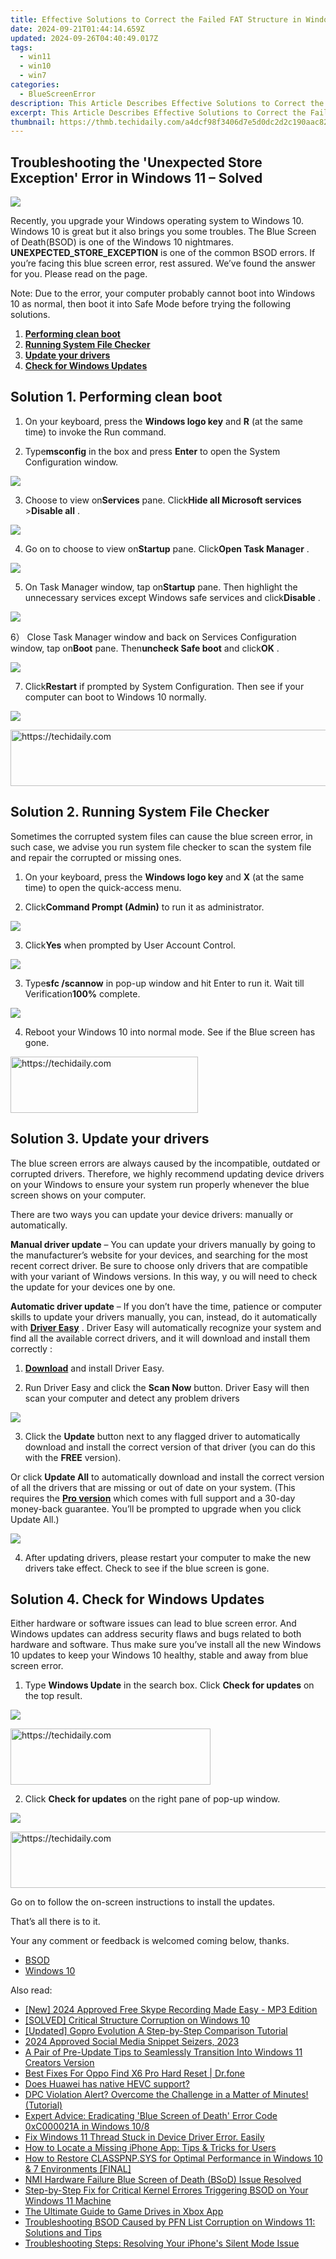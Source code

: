 ```yaml
---
title: Effective Solutions to Correct the Failed FAT Structure in Windows 10
date: 2024-09-21T01:44:14.659Z
updated: 2024-09-26T04:40:49.017Z
tags:
  - win11
  - win10
  - win7
categories:
  - BlueScreenError
description: This Article Describes Effective Solutions to Correct the Failed FAT Structure in Windows 10
excerpt: This Article Describes Effective Solutions to Correct the Failed FAT Structure in Windows 10
thumbnail: https://thmb.techidaily.com/a4dcf98f3406d7e5d0dc2d2c190aac822aae79b2e5cb3a27a5cb90894f8b169b.jpg
---
```


## Troubleshooting the 'Unexpected Store Exception' Error in Windows 11 – Solved

![](https://images.drivereasy.com/wp-content/uploads/2017/05/1-36.jpg)

 Recently, you upgrade your Windows operating system to Windows 10\. Windows 10 is great but it also brings you some troubles. The Blue Screen of Death(BSOD) is one of the Windows 10 nightmares. **UNEXPECTED\_STORE\_EXCEPTION**  is one of the common BSOD errors. If you’re facing this blue screen error, rest assured. We’ve found the answer for you. Please read on the page.[](https://tools.techidaily.com/drivereasy/download/)

 Note: Due to the error, your computer probably cannot boot into Windows 10 as normal, then boot it into Safe Mode before trying the following solutions. [](https://tools.techidaily.com/drivereasy/download/)

1. **[Performing clean boot](https://tools.techidaily.com/drivereasy/download/)**
2. **[Running System File Checker](https://tools.techidaily.com/drivereasy/download/)**
3. **[Update your drivers](https://tools.techidaily.com/drivereasy/download/)**
4. [**Check for Windows Updates**](https://tools.techidaily.com/drivereasy/download/)

## Solution 1\. Performing clean boot

 1) On your keyboard, press the **Windows logo key**  and **R**  (at the same time) to invoke the Run command.

 2) Type**msconfig** in the box and press **Enter** to open the System Configuration window.

![](https://images.drivereasy.com/wp-content/uploads/2017/05/2-40.jpg)

 3) Choose to view on**Services** pane. Click**Hide all Microsoft services** \>**Disable all** .

![](https://images.drivereasy.com/wp-content/uploads/2017/05/3-39.jpg)

 4) Go on to choose to view on**Startup** pane. Click**Open Task Manager** .

![](https://images.drivereasy.com/wp-content/uploads/2017/05/5-32.jpg)

 5) On Task Manager window, tap on**Startup** pane. Then highlight the unnecessary services except Windows safe services and click**Disable** .

![](https://images.drivereasy.com/wp-content/uploads/2017/05/4-41.jpg)

 6） Close Task Manager window and back on Services Configuration window, tap on**Boot**  pane. Then**uncheck Safe boot** and click**OK** .

![](https://images.drivereasy.com/wp-content/uploads/2017/05/6-29.jpg)

 7) Click**Restart** if prompted by System Configuration. Then see if your computer can boot to Windows 10 normally.

![](https://images.drivereasy.com/wp-content/uploads/2017/05/7-19.jpg)

<!-- affiliate ads begin -->
<a href="https://aligracehair.sjv.io/c/5597632/2016170/19272" target="_top" id="2016170">
  <img src="//a.impactradius-go.com/display-ad/19272-2016170" border="0" alt="https://techidaily.com" width="728" height="90"/>
</a>
<img height="0" width="0" src="https://aligracehair.sjv.io/i/5597632/2016170/19272" style="position:absolute;visibility:hidden;" border="0" />
<!-- affiliate ads end -->

## Solution 2\. Running System File Checker

 Sometimes the corrupted system files can cause the blue screen error, in such case, we advise you run system file checker to scan the system file and repair the corrupted or missing ones.

 1) On your keyboard, press the **Windows logo key**  and **X**  (at the same time) to open the quick-access menu.

 2) Click**Command Prompt (Admin)** to run it as administrator.

![](https://images.drivereasy.com/wp-content/uploads/2017/05/1-37.jpg)

 3) Click**Yes** when prompted by User Account Control.

![](https://images.drivereasy.com/wp-content/uploads/2017/05/10-13.jpg)

 3) Type**sfc /scannow** in pop-up window and hit Enter to run it. Wait till Verification**100%** complete.

![](https://images.drivereasy.com/wp-content/uploads/2017/05/11-10.jpg)

 4) Reboot your Windows 10 into normal mode. See if the Blue screen has gone.

<!-- affiliate ads begin -->
<a href="https://aligracehair.sjv.io/c/5597632/2027176/19272" target="_top" id="2027176">
  <img src="//a.impactradius-go.com/display-ad/19272-2027176" border="0" alt="https://techidaily.com" width="300" height="90"/>
</a>
<img height="0" width="0" src="https://aligracehair.sjv.io/i/5597632/2027176/19272" style="position:absolute;visibility:hidden;" border="0" />
<!-- affiliate ads end -->

## **Solution 3\. Update your drivers**

 The blue screen errors are always caused by the incompatible, outdated or corrupted drivers. Therefore, we highly recommend updating device drivers on your Windows to ensure your system run properly whenever the blue screen shows on your computer.

 There are two ways you can update your device drivers: manually or automatically.

**Manual driver update** – You can update your drivers manually by going to the manufacturer’s website for your devices, and searching for the most recent correct driver. Be sure to choose only drivers that are compatible with your variant of Windows versions. In this way, y ou will need to check the update for your devices one by one.

**Automatic driver update** – If you don’t have the time, patience or computer skills to update your drivers manually, you can, instead, do it automatically with **[Driver Easy](https://tools.techidaily.com/drivereasy/download/)**  .  Driver Easy will automatically recognize your system and find all the available correct drivers, and it will download and install them correctly :

 1) **[Download](https://tools.techidaily.com/drivereasy/download/)**   and install Driver Easy.

 2) Run Driver Easy and click the **Scan Now**   button. Driver Easy will then scan your computer and detect any problem drivers

![](https://images.drivereasy.com/wp-content/uploads/2017/12/img_5a2e56ed6c56f.jpg)

 3) Click the **Update**  button next to any flagged driver to automatically download and install the correct version of that driver (you can do this with the **FREE** version).

Or click **Update All**  to automatically download and install the correct version of all the drivers that are missing or out of date on your system. (This requires the **[Pro version](https://tools.techidaily.com/drivereasy/download/)**  which comes with full support and a 30-day money-back guarantee. You’ll be prompted to upgrade when you click Update All.)

![](https://images.drivereasy.com/wp-content/uploads/2017/12/img_5a2e574b9b9f3.jpg)

 4) After updating drivers, please restart your computer to make the new drivers take effect. Check to see if the blue screen is gone.

## Solution 4\. Check for Windows Updates

 Either hardware or software issues can lead to blue screen error. And Windows updates can  address security flaws and bugs related to both hardware and software. Thus make sure you’ve install all the new Windows 10 updates to keep your Windows 10 healthy, stable and away from blue screen error.

1) Type **Windows Update** in the search box. Click **Check for updates** on the top result.

![](https://images.drivereasy.com/wp-content/uploads/2017/05/13-2.jpg)

<!-- affiliate ads begin -->
<a href="https://aligracehair.sjv.io/c/5597632/2135401/19272" target="_top" id="2135401">
  <img src="//a.impactradius-go.com/display-ad/19272-2135401" border="0" alt="https://techidaily.com" width="320" height="90"/>
</a>
<img height="0" width="0" src="https://aligracehair.sjv.io/i/5597632/2135401/19272" style="position:absolute;visibility:hidden;" border="0" />
<!-- affiliate ads end -->

2) Click **Check for updates** on the right pane of pop-up window.

![](https://images.drivereasy.com/wp-content/uploads/2017/05/12-3.jpg)

<!-- affiliate ads begin -->
<a href="https://aligracehair.sjv.io/c/5597632/2006946/19272" target="_top" id="2006946">
  <img src="//a.impactradius-go.com/display-ad/19272-2006946" border="0" alt="https://techidaily.com" width="728" height="90"/>
</a>
<img height="0" width="0" src="https://aligracehair.sjv.io/i/5597632/2006946/19272" style="position:absolute;visibility:hidden;" border="0" />
<!-- affiliate ads end -->

 Go on to follow the on-screen instructions to install the updates.

That’s all there is to it.

Your any comment or feedback is welcomed coming below, thanks.

* [BSOD](https://tools.techidaily.com/drivereasy/download/)
* [Windows 10](https://tools.techidaily.com/drivereasy/download/)

<ins class="adsbygoogle"
     style="display:block"
     data-ad-format="autorelaxed"
     data-ad-client="ca-pub-7571918770474297"
     data-ad-slot="1223367746"></ins>

<ins class="adsbygoogle"
     style="display:block"
     data-ad-client="ca-pub-7571918770474297"
     data-ad-slot="8358498916"
     data-ad-format="auto"
     data-full-width-responsive="true"></ins>

<span class="atpl-alsoreadstyle">Also read:</span>
<div><ul>
<li><a href="https://desktop-recording.techidaily.com/new-2024-approved-free-skype-recording-made-easy-mp3-edition/"><u>[New] 2024 Approved Free Skype Recording Made Easy - MP3 Edition</u></a></li>
<li><a href="https://blue-screen-error.techidaily.com/solved-critical-structure-corruption-on-windows-10/"><u>[SOLVED] Critical Structure Corruption on Windows 10</u></a></li>
<li><a href="https://some-knowledge.techidaily.com/updated-gopro-evolution-a-step-by-step-comparison-tutorial/"><u>[Updated] Gopro Evolution A Step-by-Step Comparison Tutorial</u></a></li>
<li><a href="https://facebook-video-recording.techidaily.com/2024-approved-social-media-snippet-seizers-2023/"><u>2024 Approved Social Media Snippet Seizers, 2023</u></a></li>
<li><a href="https://tech-revival.techidaily.com/a-pair-of-pre-update-tips-to-seamlessly-transition-into-windows-11-creators-version/"><u>A Pair of Pre-Update Tips to Seamlessly Transition Into Windows 11 Creators Version</u></a></li>
<li><a href="https://techidaily.com/best-fixes-for-oppo-find-x6-pro-hard-reset-drfone-by-drfone-reset-android-reset-android/"><u>Best Fixes For Oppo Find X6 Pro Hard Reset | Dr.fone</u></a></li>
<li><a href="https://phone-solutions.techidaily.com/does-huawei-has-native-hevc-support-by-aiseesoft-video-converter-play-hevc-video-on-android/"><u>Does Huawei has native HEVC support?</u></a></li>
<li><a href="https://blue-screen-error.techidaily.com/dpc-violation-alert-overcome-the-challenge-in-a-matter-of-minutes-tutorial/"><u>DPC Violation Alert? Overcome the Challenge in a Matter of Minutes! (Tutorial)</u></a></li>
<li><a href="https://blue-screen-error.techidaily.com/expert-advice-eradicating-blue-screen-of-death-error-code-0xc000021a-in-windows-108/"><u>Expert Advice: Eradicating 'Blue Screen of Death' Error Code 0xC000021A in Windows 10/8</u></a></li>
<li><a href="https://blue-screen-error.techidaily.com/fix-windows-11-thread-stuck-in-device-driver-error-easily/"><u>Fix Windows 11 Thread Stuck in Device Driver Error. Easily</u></a></li>
<li><a href="https://fox-that.techidaily.com/how-to-locate-a-missing-iphone-app-tips-and-tricks-for-users/"><u>How to Locate a Missing iPhone App: Tips & Tricks for Users</u></a></li>
<li><a href="https://blue-screen-error.techidaily.com/how-to-restore-classpnpsys-for-optimal-performance-in-windows-10-and-7-environments-final/"><u>How to Restore CLASSPNP.SYS for Optimal Performance in Windows 10 & 7 Environments [FINAL]</u></a></li>
<li><a href="https://blue-screen-error.techidaily.com/nmi-hardware-failure-blue-screen-of-death-bsod-issue-resolved/"><u>NMI Hardware Failure Blue Screen of Death (BSoD) Issue Resolved</u></a></li>
<li><a href="https://blue-screen-error.techidaily.com/step-by-step-fix-for-critical-kernel-errores-triggering-bsod-on-your-windows-11-machine/"><u>Step-by-Step Fix for Critical Kernel Errores Triggering BSOD on Your Windows 11 Machine</u></a></li>
<li><a href="https://windows11.techidaily.com/the-ultimate-guide-to-game-drives-in-xbox-app/"><u>The Ultimate Guide to Game Drives in Xbox App</u></a></li>
<li><a href="https://blue-screen-error.techidaily.com/troubleshooting-bsod-caused-by-pfn-list-corruption-on-windows-11-solutions-and-tips/"><u>Troubleshooting BSOD Caused by PFN List Corruption on Windows 11: Solutions and Tips</u></a></li>
<li><a href="https://tech-renaissance.techidaily.com/troubleshooting-steps-resolving-your-iphones-silent-mode-issue/"><u>Troubleshooting Steps: Resolving Your iPhone's Silent Mode Issue</u></a></li>
</ul></div>

